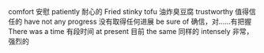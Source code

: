 comfort 安慰
patiently 耐心的
Fried stinky tofu 油炸臭豆腐
trustworthy 值得信任的
have not any progress 没有取得任何进展
be sure of 确信，对......有把握
There was a time 有段时间
at present 目前
the same 同样的
intensely 非常，强烈的
